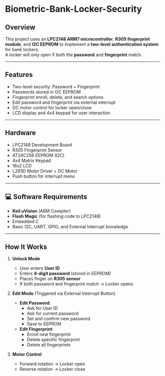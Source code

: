 # Biometric-Bank-Locker-Security
## Overview
This project uses an **LPC2148 ARM7 microcontroller**, **R305 fingerprint module**, and **I2C EEPROM** to implement a **two-level authentication system** for bank lockers.  
A locker will only open if both the **password** and **fingerprint** match.

---

## Features
- Two-level security: Password + Fingerprint
- Passwords stored in I2C EEPROM
- Fingerprint enroll, delete, and search options
- Edit password and fingerprint via external interrupt
- DC motor control for locker open/close
- LCD display and 4x4 keypad for user interaction

---

## Hardware
- LPC2148 Development Board
- R305 Fingerprint Sensor
- AT24C256 EEPROM (I2C)
- 4x4 Matrix Keypad
- 16x2 LCD
- L293D Motor Driver + DC Motor
- Push button for interrupt menu

---

## 💻 Software Requirements
- **Keil uVision** (ARM Compiler)
- **Flash Magic** (for flashing code to LPC2148)
- Embedded C
- Basic I2C, UART, GPIO, and External Interrupt knowledge
  
---

## How It Works
1. **Unlock Mode**
   - User enters **User ID**
   - Enters **4-digit password** (stored in EEPROM)
   - Places finger on **R305 sensor**
   - If both password and fingerprint match → Locker opens

2. **Edit Mode** (Triggered via External Interrupt Button)
   - **Edit Password**:
     - Ask for User ID
     - Ask for current password
     - Set and confirm new password
     - Save to EEPROM
   - **Edit Fingerprint**:
     - Enroll new fingerprint
     - Delete specific fingerprint
     - Delete all fingerprints

3. **Motor Control**
   - Forward rotation → Locker open
   - Reverse rotation → Locker close
